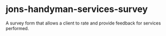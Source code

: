 # jons-handyman-services-survey
A survey form that allows a client to rate and provide feedback for services performed.

